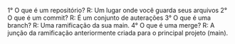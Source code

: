 1° O que é um repositório?
    R: Um lugar onde você guarda seus arquivos
 2° O que é um commit?
    R: É um conjunto de auterações
 3° O que é uma branch?
    R: Uma ramificação da sua main.
 4° O que é uma merge?
    R: A junção da ramificação anteriormente criada para o principal projeto (main).